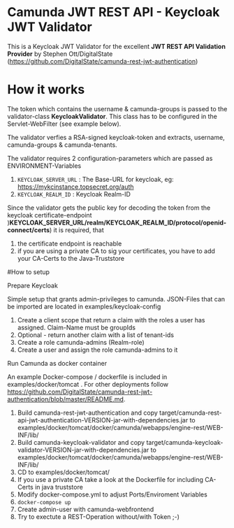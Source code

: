 # Camunda JWT REST API - Keycloak JWT Validator

This is a Keycloak JWT Validator for the excellent **JWT REST API Validation Provider** by Stephen Ott/DigitalState (https://github.com/DigitalState/camunda-rest-jwt-authentication)

# How it works
The token which contains the username & camunda-groups is passed to the validator-class **KeycloakValidator**. This class has to be configured in the Servlet-WebFilter (see example below).

The validator verfies a RSA-signed keycloak-token and extracts, username, camunda-groups & camunda-tenants.

The validator requires 2 configuration-parameters which are passed as ENVIRONMENT-Variables

1. `KEYCLOAK_SERVER_URL` : The Base-URL for keycloak, eg: https://mykcinstance.topsecret.org/auth 
2. `KEYCLOAK_REALM_ID` : Keycloak Realm-ID

Since the validator gets the public key for decoding the token from the keycloak certificate-endpoint )**KEYCLOAK_SERVER_URL/realm/KEYCLOAK_REALM_ID/protocol/openid-connect/certs**) it is required, that

1. the certificate endpoint is reachable
2. if you are using a private CA to sig your certificates, you have to add your CA-Certs to the Java-Truststore

#How to setup

Prepare Keycloak

Simple setup that grants admin-privileges to camunda. JSON-Files that can be imported are located in examples/keycloak-config

1. Create a client scope that return a claim with the roles a user has assigned. Claim-Name must be groupIds
2. Optional - return another claim with a list of tenant-ids
3. Create a role camunda-admins (Realm-role)
4. Create a user and assign the role camunda-admins to it

Run Camunda as docker container

An example Docker-compose / dockerfile is included in examples/docker/tomcat . For other deployments follow https://github.com/DigitalState/camunda-rest-jwt-authentication/blob/master/README.md. 


1. Build camunda-rest-jwt-authentication and copy target/camunda-rest-api-jwt-authentication-VERSION-jar-with-dependencies.jar to examples/docker/tomcat/docker/camunda/webapps/engine-rest/WEB-INF/lib/
2. Build camunda-keycloak-validator and copy target/camunda-keycloak-validator-VERSION-jar-with-dependencies.jar to examples/docker/tomcat/docker/camunda/webapps/engine-rest/WEB-INF/lib/
3. CD to examples/docker/tomcat/
4. If you use a private CA take a look at the Dockerfile for including CA-Certs in java truststore
5. Modify docker-compose.yml to adjust Ports/Enviroment Variables 
6. ```docker-compose up```
7. Create admin-user with camunda-webfrontend
8. Try to exectute a REST-Operation without/with Token ;-)

